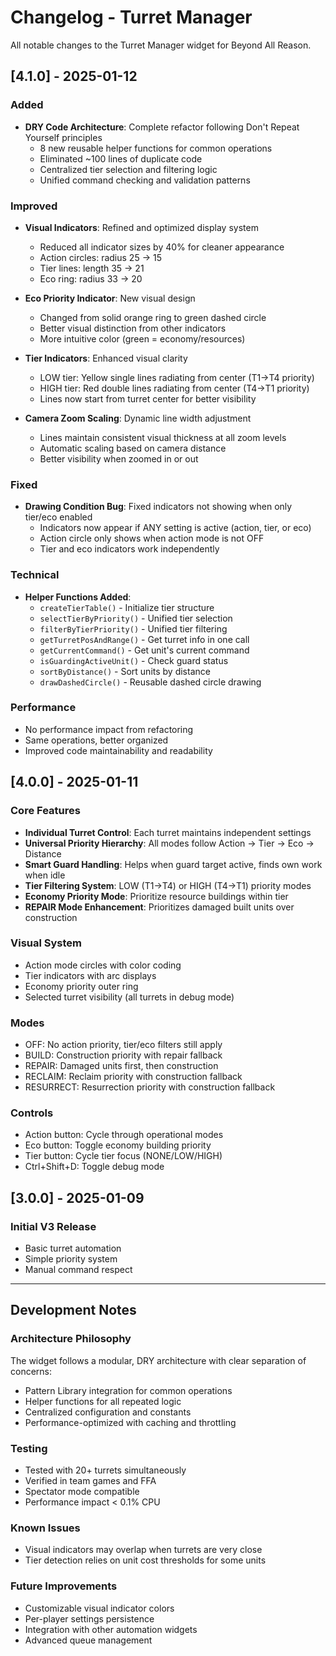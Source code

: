 # Changelog - Turret Manager

All notable changes to the Turret Manager widget for Beyond All Reason.

## [4.1.0] - 2025-01-12

### Added
- **DRY Code Architecture**: Complete refactor following Don't Repeat Yourself principles
  - 8 new reusable helper functions for common operations
  - Eliminated ~100 lines of duplicate code
  - Centralized tier selection and filtering logic
  - Unified command checking and validation patterns

### Improved
- **Visual Indicators**: Refined and optimized display system
  - Reduced all indicator sizes by 40% for cleaner appearance
  - Action circles: radius 25 → 15
  - Tier lines: length 35 → 21
  - Eco ring: radius 33 → 20
  
- **Eco Priority Indicator**: New visual design
  - Changed from solid orange ring to green dashed circle
  - Better visual distinction from other indicators
  - More intuitive color (green = economy/resources)

- **Tier Indicators**: Enhanced visual clarity
  - LOW tier: Yellow single lines radiating from center (T1→T4 priority)
  - HIGH tier: Red double lines radiating from center (T4→T1 priority)
  - Lines now start from turret center for better visibility

- **Camera Zoom Scaling**: Dynamic line width adjustment
  - Lines maintain consistent visual thickness at all zoom levels
  - Automatic scaling based on camera distance
  - Better visibility when zoomed in or out

### Fixed
- **Drawing Condition Bug**: Fixed indicators not showing when only tier/eco enabled
  - Indicators now appear if ANY setting is active (action, tier, or eco)
  - Action circle only shows when action mode is not OFF
  - Tier and eco indicators work independently

### Technical
- **Helper Functions Added**:
  - `createTierTable()` - Initialize tier structure
  - `selectTierByPriority()` - Unified tier selection
  - `filterByTierPriority()` - Unified tier filtering
  - `getTurretPosAndRange()` - Get turret info in one call
  - `getCurrentCommand()` - Get unit's current command
  - `isGuardingActiveUnit()` - Check guard status
  - `sortByDistance()` - Sort units by distance
  - `drawDashedCircle()` - Reusable dashed circle drawing

### Performance
- No performance impact from refactoring
- Same operations, better organized
- Improved code maintainability and readability

## [4.0.0] - 2025-01-11

### Core Features
- **Individual Turret Control**: Each turret maintains independent settings
- **Universal Priority Hierarchy**: All modes follow Action → Tier → Eco → Distance
- **Smart Guard Handling**: Helps when guard target active, finds own work when idle
- **Tier Filtering System**: LOW (T1→T4) or HIGH (T4→T1) priority modes
- **Economy Priority Mode**: Prioritize resource buildings within tier
- **REPAIR Mode Enhancement**: Prioritizes damaged built units over construction

### Visual System
- Action mode circles with color coding
- Tier indicators with arc displays
- Economy priority outer ring
- Selected turret visibility (all turrets in debug mode)

### Modes
- OFF: No action priority, tier/eco filters still apply
- BUILD: Construction priority with repair fallback
- REPAIR: Damaged units first, then construction
- RECLAIM: Reclaim priority with construction fallback
- RESURRECT: Resurrection priority with construction fallback

### Controls
- Action button: Cycle through operational modes
- Eco button: Toggle economy building priority
- Tier button: Cycle tier focus (NONE/LOW/HIGH)
- Ctrl+Shift+D: Toggle debug mode

## [3.0.0] - 2025-01-09

### Initial V3 Release
- Basic turret automation
- Simple priority system
- Manual command respect

---

## Development Notes

### Architecture Philosophy
The widget follows a modular, DRY architecture with clear separation of concerns:
- Pattern Library integration for common operations
- Helper functions for all repeated logic
- Centralized configuration and constants
- Performance-optimized with caching and throttling

### Testing
- Tested with 20+ turrets simultaneously
- Verified in team games and FFA
- Spectator mode compatible
- Performance impact < 0.1% CPU

### Known Issues
- Visual indicators may overlap when turrets are very close
- Tier detection relies on unit cost thresholds for some units

### Future Improvements
- Customizable visual indicator colors
- Per-player settings persistence
- Integration with other automation widgets
- Advanced queue management

